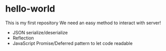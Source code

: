 # hello-world
This is my first repository
We need an easy method to interact with server!

* JSON serialize/deserialize
* Reflection
* JavaScript Promise/Deferred pattern to let code readable
